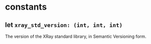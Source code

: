# constants

## let `xray_std_version: (int, int, int)`

The version of the XRay standard library, in Semantic Versioning form.